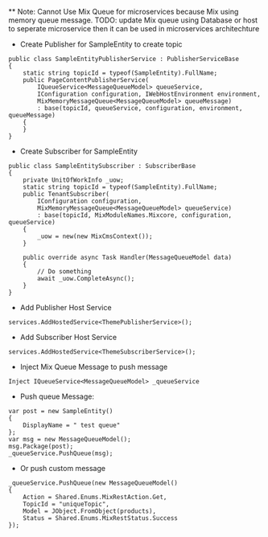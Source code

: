 ** Note: Cannot Use Mix Queue for microservices  because Mix using memory queue message. 
TODO: update Mix queue using Database or host to seperate microservice then it can be used in microservices architechture

- Create Publisher for SampleEntity to create topic
```
public class SampleEntityPublisherService : PublisherServiceBase
{
    static string topicId = typeof(SampleEntity).FullName;
    public PageContentPublisherService(
        IQueueService<MessageQueueModel> queueService, 
        IConfiguration configuration, IWebHostEnvironment environment,
        MixMemoryMessageQueue<MessageQueueModel> queueMessage) 
        : base(topicId, queueService, configuration, environment, queueMessage)
    {
    }
}

```
- Create Subscriber for SampleEntity
```
public class SampleEntitySubscriber : SubscriberBase
{
    private UnitOfWorkInfo _uow;
    static string topicId = typeof(SampleEntity).FullName;
    public TenantSubscriber(
        IConfiguration configuration,
        MixMemoryMessageQueue<MessageQueueModel> queueService) 
        : base(topicId, MixModuleNames.Mixcore, configuration, queueService)
    {
        _uow = new(new MixCmsContext());
    }

    public override async Task Handler(MessageQueueModel data)
    {
        // Do something
        await _uow.CompleteAsync();
    }
}
```
- Add Publisher Host Service
```
services.AddHostedService<ThemePublisherService>();
```
- Add Subscriber Host Service
```
services.AddHostedService<ThemeSubscriberService>();
```

- Inject Mix Queue Message to push message
```
Inject IQueueService<MessageQueueModel> _queueService
```
- Push queue Message:
```
var post = new SampleEntity()
{
    DisplayName = " test queue"
};
var msg = new MessageQueueModel();
msg.Package(post);
_queueService.PushQueue(msg);
```
- Or push custom message
```
_queueService.PushQueue(new MessageQueueModel()
{
    Action = Shared.Enums.MixRestAction.Get,
    TopicId = "uniqueTopic",
    Model = JObject.FromObject(products),
    Status = Shared.Enums.MixRestStatus.Success
});
```
